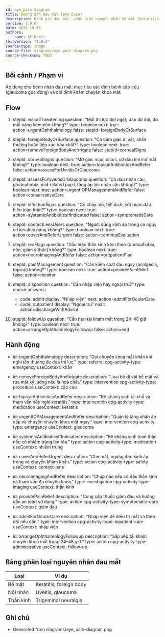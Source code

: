 ```yaml
---
id: eye_pain-diagram
title: Hướng dẫn đau mắt (eye pain)
description: Đánh giá đau mắt: phân biệt nguyên nhân bề mặt (keratitis), đau nội nhãn (uveitis, glaucoma), thần kinh (trigeminal) và nhiễm trùng.
version: 1.0.0
date: 2025-10-16
authors:
  - name: AI Draft
fhirVersion: "4.0.1"
source-type: image
source-file: diagrams/eye_pain-diagram.png
source-checksum: TODO
---
```


## Bối cảnh / Phạm vi

Áp dụng cho bệnh nhân đau mắt; mục tiêu xác định bệnh cấp cứu (glaucoma góc đóng) và chỉ định khám chuyên khoa mắt.

## Flow

1. stepId: visionThreatening
   question: "Mất thị lực đột ngột, đau dữ dội, đỏ mắt nặng kèm nôn không?"
   type: boolean
   next:
     true: action=urgentOphthalmology
     false: stepId=foreignBodyOrSurface

2. stepId: foreignBodyOrSurface
   question: "Có cảm giác dị vật, chấn thương hoặc tiếp xúc hóa chất?"
   type: boolean
   next:
     true: action=removeForeignBodyAndIrrigate
     false: stepId=cornealSigns

3. stepId: cornealSigns
   question: "Mờ giác mạc, ulcus, cơ đau khi mở mắt không?"
   type: boolean
   next:
     true: action=topicalAntibioticsAndRefer
     false: action=assessForUveitisOrGlaucoma

4. stepId: assessForUveitisOrGlaucoma
   question: "Có đau nhãn cầu, photophobia, mid-dilated pupil, tăng áp lực nhãn cầu không?"
   type: boolean
   next:
     true: action=urgentIOPManagementAndRefer
     false: action=conservativeCare

5. stepId: infectionSigns
   question: "Có chảy mủ, tiết dịch, sốt hoặc dấu hiệu toàn thân?"
   type: boolean
   next:
     true: action=systemicAntibioticsIfIndicated
     false: action=symptomaticCare

6. stepId: contactLensUsers
   question: "Người dùng kính áp tròng có nguy cơ keratitis nặng không?"
   type: boolean
   next:
     true: action=coverAndReferUrgent
     false: action=continueEvaluation

7. stepId: redFlags
   question: "Dấu hiệu thần kinh kèm theo (photophobia, nôn, giảm ý thức) không?"
   type: boolean
   next:
     true: action=neuroImagingAndRefer
     false: action=outpatientPlan

8. stepId: painManagement
   question: "Cần kiểm soát đau ngay (analgesia, topical) không?"
   type: boolean
   next:
     true: action=providePainRelief
     false: action=monitor

9. stepId: disposition
   question: "Cần nhập viện hay ngoại trú?"
   type: choice
   answers:
     - code: admit
       display: "Nhập viện"
       next: action=admitForOcularCare
     - code: outpatient
       display: "Ngoại trú"
       next: action=dischargeWithAdvice

10. stepId: followUp
    question: "Cần hẹn tái khám mắt trong 24–48 giờ không?"
    type: boolean
    next:
      true: action=arrangeOphthalmologyFollowup
      false: action=end

## Hành động

- id: urgentOphthalmology
  description: "Gọi chuyên khoa mắt khẩn khi nghi tổn thương đe dọa thị lực."
  type: referral
  cpg-activity-type: emergency
  useContext: khẩn

- id: removeForeignBodyAndIrrigate
  description: "Loại bỏ dị vật bề mặt và rửa mắt kỹ lưỡng nếu là hoá chất."
  type: intervention
  cpg-activity-type: procedure
  useContext: cấp cứu

- id: topicalAntibioticsAndRefer
  description: "Kê kháng sinh tại chỗ và tham vấn nếu nghi keratitis."
  type: intervention
  cpg-activity-type: medication
  useContext: keratitis

- id: urgentIOPManagementAndRefer
  description: "Quản lý tăng nhãn áp cấp và chuyển chuyên khoa mắt ngay."
  type: intervention
  cpg-activity-type: emergency
  useContext: glaucoma

- id: systemicAntibioticsIfIndicated
  description: "Kê kháng sinh toàn thân nếu có nhiễm trùng lan tỏa."
  type: action
  cpg-activity-type: medication
  useContext: nhiễm trùng

- id: coverAndReferUrgent
  description: "Che mắt, ngưng đeo kính áp tròng và chuyển khám khẩn."
  type: action
  cpg-activity-type: safety
  useContext: contact-lens

- id: neuroImagingAndRefer
  description: "Chụp não nếu có dấu thần kinh và tham vấn đa chuyên khoa."
  type: investigation
  cpg-activity-type: imaging
  useContext: thần kinh

- id: providePainRelief
  description: "Cung cấp thuốc giảm đau và hướng dẫn an toàn sử dụng."
  type: action
  cpg-activity-type: symptomatic-care
  useContext: giảm đau

- id: admitForOcularCare
  description: "Nhập viện để điều trị mắt và theo dõi nếu cần."
  type: intervention
  cpg-activity-type: inpatient-care
  useContext: nhập viện

- id: arrangeOphthalmologyFollowup
  description: "Sắp xếp tái khám chuyên khoa mắt trong 24–48 giờ."
  type: action
  cpg-activity-type: administrative
  useContext: follow-up

## Bảng phân loại nguyên nhân đau mắt

| Loại | Ví dụ |
|------|------|
| Bề mặt | Keratitis, foreign body |
| Nội nhãn | Uveitis, glaucoma |
| Thần kinh | Trigeminal neuralgia |

## Ghi chú

- Generated from diagrams/eye_pain-diagram.png
